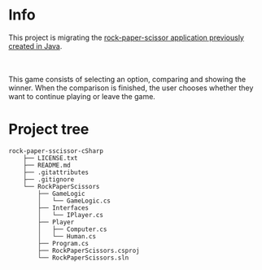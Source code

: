 ﻿# Info
This project is migrating the [rock-paper-scissor application previously created in Java](https://github.com/BeatrizBravo/rock-paper-sscissor ).

<br>
<br>
This game consists of selecting an option, comparing and showing the winner. When the comparison is finished, the user chooses whether they want to continue playing or leave the game.

# Project tree
```
rock-paper-sscissor-cSharp
    ├── LICENSE.txt
    ├── README.md    
    ├── .gitattributes
    ├── .gitignore
    └── RockPaperScissors
        ├── GameLogic
        │   └── GameLogic.cs
        ├── Interfaces
        │   └── IPlayer.cs
        ├── Player
        │   ├── Computer.cs
        │   └── Human.cs
        ├── Program.cs
        ├── RockPaperScissors.csproj
        └── RockPaperScissors.sln
```




